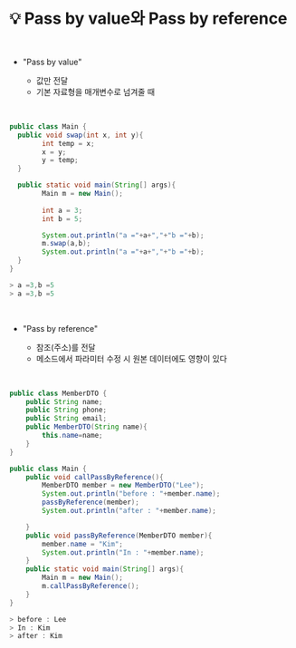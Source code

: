# 💡 **Pass by value와 Pass by reference**

<br>

- "Pass by value"

  - 값만 전달
  - 기본 자료형을 매개변수로 넘겨줄 때

<br>

```java
public class Main {
  public void swap(int x, int y){
        int temp = x;
        x = y;
        y = temp;
  }

  public static void main(String[] args){
        Main m = new Main();
        
        int a = 3;
        int b = 5;

        System.out.println("a ="+a+","+"b ="+b);
        m.swap(a,b);
        System.out.println("a ="+a+","+"b ="+b);
  }
}
```

```java
> a =3,b =5
> a =3,b =5
```

<br>

- "Pass by reference"

  - 참조(주소)를 전달
  - 메소드에서 파라미터 수정 시 원본 데이터에도 영향이 있다

<br>

```java
public class MemberDTO {
    public String name;
    public String phone;
    public String email;
    public MemberDTO(String name){
        this.name=name;
    }
}
```

```java
public class Main {
    public void callPassByReference(){
        MemberDTO member = new MemberDTO("Lee");
        System.out.println("before : "+member.name);
        passByReference(member);
        System.out.println("after : "+member.name);

    }
    public void passByReference(MemberDTO member){
        member.name = "Kim";
        System.out.println("In : "+member.name);
    }
    public static void main(String[] args){
        Main m = new Main();
        m.callPassByReference();
    }
}
```

```java
> before : Lee
> In : Kim
> after : Kim
```


